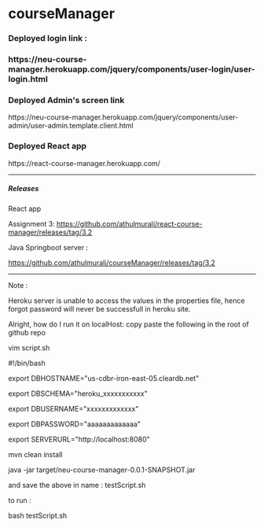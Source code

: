 # courseManager

<h3>Deployed login link : <h3>
https://neu-course-manager.herokuapp.com/jquery/components/user-login/user-login.html

<h3>Deployed Admin's screen link </h3>
https://neu-course-manager.herokuapp.com/jquery/components/user-admin/user-admin.template.client.html

<h3>Deployed React app </h3>
https://react-course-manager.herokuapp.com/


<hr>

##### Releases

React app 

Assignment 3: https://github.com/athulmurali/react-course-manager/releases/tag/3.2


Java Springboot server : 

https://github.com/athulmurali/courseManager/releases/tag/3.2


<hr>

Note : 

Heroku server is unable to access the values in the properties file, hence forgot password will never be successfull in heroku site. 



Alright, how do I run it on localHost:
copy paste the following in the root of github repo

vim script.sh

#!/bin/bash

export DBHOSTNAME="us-cdbr-iron-east-05.cleardb.net"

export DBSCHEMA="heroku_xxxxxxxxxxx"

export DBUSERNAME="xxxxxxxxxxxxx"

export DBPASSWORD="aaaaaaaaaaaaa"

export SERVERURL="http://localhost:8080"

mvn clean install

java -jar target/neu-course-manager-0.0.1-SNAPSHOT.jar

and save the above in name : testScript.sh

to run : 

bash testScript.sh
